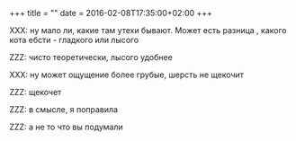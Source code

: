 +++
title = ""
date = 2016-02-08T17:35:00+02:00
+++

XXX: ну мало ли, какие там утехи бывают. Может есть разница , какого кота ебсти - гладкого или лысого


ZZZ: чисто теоретически, лысого удобнее


XXX: ну может ощущение более грубые, шерсть не щекочит


ZZZ: щекочет


ZZZ: в смысле, я поправила


ZZZ: а не то что вы подумали


